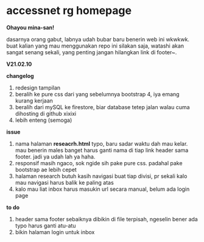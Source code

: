 # accessnet rg homepage

**Ohayou mina-san!**

dasarnya orang gabut, labnya udah bubar baru benerin web ini wkwkwk. buat kalian yang mau menggunakan repo ini silakan saja, watashi akan sangat senang sekali, yang penting jangan hilangkan link di footer~.



**V21.02.10**

**changelog**

1. redesign tampilan
2. beralih ke pure css dari yang sebelumnya bootstrap 4, iya emang kurang kerjaan
3. beralih dari mySQL ke firestore, biar database tetep jalan walau cuma dihosting di github xixixi
4. lebih enteng (semoga)



**issue**

1. nama halaman **reseacrh.html** typo, baru sadar waktu dah mau kelar. mau benerin males banget harus ganti nama di tiap link header sama footer. jadi ya udah lah ya haha. 
2. responsif masih ngaco, sok ngide sih pake pure css. padahal pake bootstrap ae lebih cepet
3. halaman research butuh kasih navigasi buat tiap divisi, pr sekali kalo mau navigasi harus balik ke paling atas 
4. kalo mau liat inbox harus masukin url secara manual, belum ada login page



**to do**

1. header sama footer sebaiknya dibikin di file terpisah, ngeselin bener ada typo harus ganti atu-atu
2. bikin halaman login untuk inbox